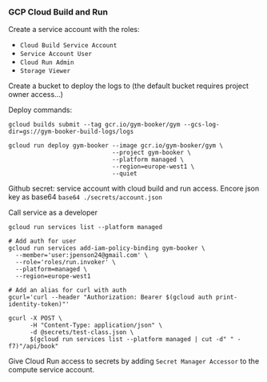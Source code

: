 ### GCP Cloud Build and Run
Create a service account with the roles:
- `Cloud Build Service Account`
- `Service Account User`
- `Cloud Run Admin`
- `Storage Viewer`

Create a bucket to deploy the logs to (the default bucket requires project owner access...)

Deploy commands:
```
gcloud builds submit --tag gcr.io/gym-booker/gym --gcs-log-dir=gs://gym-booker-build-logs/logs

gcloud run deploy gym-booker --image gcr.io/gym-booker/gym \
                             --project gym-booker \
                             --platform managed \
                             --region=europe-west1 \
                             --quiet
```

Github secret: service account with cloud build and run access. Encore json key as base64 `base64 ./secrets/account.json`

Call service as a developer
```
gcloud run services list --platform managed

# Add auth for user
gcloud run services add-iam-policy-binding gym-booker \
  --member='user:jpenson24@gmail.com' \
  --role='roles/run.invoker' \
  --platform=managed \
  --region=europe-west1

# Add an alias for curl with auth
gcurl='curl --header "Authorization: Bearer $(gcloud auth print-identity-token)"'

gcurl -X POST \
      -H "Content-Type: application/json" \
      -d @secrets/test-class.json \
      $(gcloud run services list --platform managed | cut -d" " -f7)"/api/book"
```

Give Cloud Run access to secrets by adding `Secret Manager Accessor` to the compute service account.